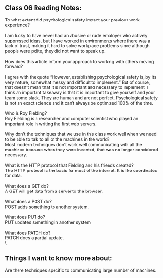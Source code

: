 ## Class 06 Reading Notes:


To what extent did psychological safety impact your previous work experience?\
\
I am lucky to have never had an abusive or rude employer who actively suppressed ideas, but I have worked in environments where there was a lack of trust, making it hard to solve workplace problems since although people were polite, they did not want to speak up.\
\
How does this article inform your approach to working with others moving forward?\
\
I agree with the quote “However, establishing psychological safety is, by its very nature, somewhat messy and difficult to implement.” But of course, that doesn’t mean that it is not important and necessary to implement. I think an important takeaway is that it is important to give yourself and your team some slack. They are human and are not perfect. Psychological safety is not an exact science and it can’t always be optimized 100% of the time.\
\
Who is Roy Fielding?\
Roy Fielding is a researcher and computer scientist who played an important role in writing the first web servers.\
\
Why don’t the techniques that we use in this class work well when we need to be able to talk to all of the machines in the world?\
Most modern techniques don’t work well communicating with all the machines because when they were invented, that was no longer considered necessary.\
\
What is the HTTP protocol that Fielding and his friends created?\
The HTTP protocol is the basis for most of the internet. It is like coordinates for data.\
\
What does a GET do?\
A GET will get data from a server to the browser.\
\
What does a POST do?\
POST adds something to another system.\
\
What does PUT do?\
PUT updates something in another system.\
\
What does PATCH do?\
PATCH does a partial update.\
\
## Things I want to know more about:
Are there techniques specific to communicating large number of machines.

